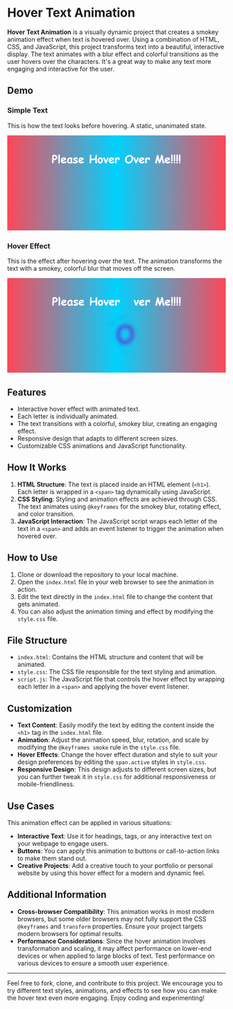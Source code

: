 # Hover Text Animation

**Hover Text Animation** is a visually dynamic project that creates a smokey animation effect when text is hovered over. Using a combination of HTML, CSS, and JavaScript, this project transforms text into a beautiful, interactive display. The text animates with a blur effect and colorful transitions as the user hovers over the characters. It's a great way to make any text more engaging and interactive for the user.

## Demo

### Simple Text

This is how the text looks before hovering. A static, unanimated state.

![Simple Text](./demo/simpletext.png)

### Hover Effect

This is the effect after hovering over the text. The animation transforms the text with a smokey, colorful blur that moves off the screen.

![Hover Effect](./demo/hovereffect.png)

## Features

- Interactive hover effect with animated text.
- Each letter is individually animated.
- The text transitions with a colorful, smokey blur, creating an engaging effect.
- Responsive design that adapts to different screen sizes.
- Customizable CSS animations and JavaScript functionality.

## How It Works

1. **HTML Structure**: The text is placed inside an HTML element (`<h1>`). Each letter is wrapped in a `<span>` tag dynamically using JavaScript.
2. **CSS Styling**: Styling and animation effects are achieved through CSS. The text animates using `@keyframes` for the smokey blur, rotating effect, and color transition.
3. **JavaScript Interaction**: The JavaScript script wraps each letter of the text in a `<span>` and adds an event listener to trigger the animation when hovered over.

## How to Use

1. Clone or download the repository to your local machine.
2. Open the `index.html` file in your web browser to see the animation in action.
3. Edit the text directly in the `index.html` file to change the content that gets animated.
4. You can also adjust the animation timing and effect by modifying the `style.css` file.


## File Structure

- `index.html`: Contains the HTML structure and content that will be animated.
- `style.css`: The CSS file responsible for the text styling and animation.
- `script.js`: The JavaScript file that controls the hover effect by wrapping each letter in a `<span>` and applying the hover event listener.

## Customization

- **Text Content**: Easily modify the text by editing the content inside the `<h1>` tag in the `index.html` file.
- **Animation**: Adjust the animation speed, blur, rotation, and scale by modifying the `@keyframes smoke` rule in the `style.css` file.
- **Hover Effects**: Change the hover effect duration and style to suit your design preferences by editing the `span.active` styles in `style.css`.
- **Responsive Design**: This design adjusts to different screen sizes, but you can further tweak it in `style.css` for additional responsiveness or mobile-friendliness.

## Use Cases

This animation effect can be applied in various situations:
- **Interactive Text**: Use it for headings, tags, or any interactive text on your webpage to engage users.
- **Buttons**: You can apply this animation to buttons or call-to-action links to make them stand out.
- **Creative Projects**: Add a creative touch to your portfolio or personal website by using this hover effect for a modern and dynamic feel.

## Additional Information

- **Cross-browser Compatibility**: This animation works in most modern browsers, but some older browsers may not fully support the CSS `@keyframes` and `transform` properties. Ensure your project targets modern browsers for optimal results.
- **Performance Considerations**: Since the hover animation involves transformation and scaling, it may affect performance on lower-end devices or when applied to large blocks of text. Test performance on various devices to ensure a smooth user experience.

---

Feel free to fork, clone, and contribute to this project. We encourage you to try different text styles, animations, and effects to see how you can make the hover text even more engaging. Enjoy coding and experimenting!


